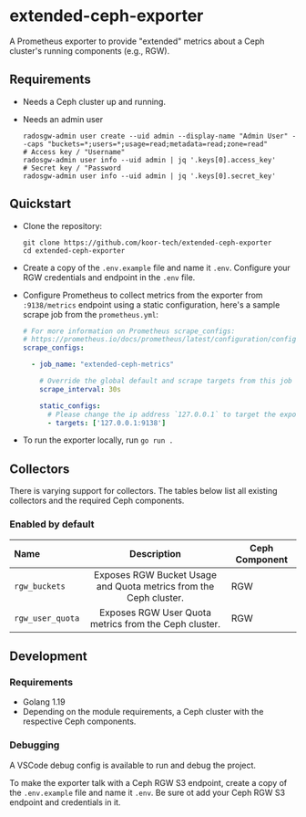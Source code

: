 # extended-ceph-exporter

A Prometheus exporter to provide "extended" metrics about a Ceph cluster's running components (e.g., RGW).

## Requirements

* Needs a Ceph cluster up and running.

* Needs an admin user

    ```
    radosgw-admin user create --uid admin --display-name "Admin User" --caps "buckets=*;users=*;usage=read;metadata=read;zone=read"
    # Access key / "Username"
    radosgw-admin user info --uid admin | jq '.keys[0].access_key'
    # Secret key / "Password
    radosgw-admin user info --uid admin | jq '.keys[0].secret_key'
    ```

## Quickstart

* Clone the repository:
  ```console
  git clone https://github.com/koor-tech/extended-ceph-exporter
  cd extended-ceph-exporter
  ```

* Create a copy of the `.env.example` file and name it `.env`. Configure your RGW credentials and endpoint in the `.env` file.

* Configure Prometheus to collect metrics from the exporter from `:9138/metrics` endpoint using a static configuration, here's a sample scrape job from the `prometheus.yml`:

  ```yaml
  # For more information on Prometheus scrape_configs:
  # https://prometheus.io/docs/prometheus/latest/configuration/configuration/#scrape_config
  scrape_configs:

    - job_name: "extended-ceph-metrics"

      # Override the global default and scrape targets from this job every 30 seconds.
      scrape_interval: 30s

      static_configs:
        # Please change the ip address `127.0.0.1` to target the exporter is running
        - targets: ['127.0.0.1:9138']
  ```

* To run the exporter locally, run `go run .`

## Collectors

There is varying support for collectors. The tables
below list all existing collectors and the required Ceph components.

### Enabled by default

| Name             |                            Description                            | Ceph Component |
| :--------------- | :---------------------------------------------------------------: | -------------- |
| `rgw_buckets`    | Exposes RGW Bucket Usage and Quota metrics from the Ceph cluster. | RGW            |
| `rgw_user_quota` |       Exposes RGW User Quota metrics from the Ceph cluster.       | RGW            |

## Development

### Requirements

* Golang 1.19
* Depending on the module requirements, a Ceph cluster with the respective Ceph components.

### Debugging

A VSCode debug config is available to run and debug the project.

To make the exporter talk with a Ceph RGW S3 endpoint, create a copy of the `.env.example` file and name it `.env`.
Be sure ot add your Ceph RGW S3 endpoint and credentials in it.

